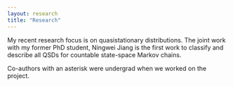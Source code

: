 ```yaml
---
layout: research
title: "Research"
---
```


My recent research focus is on quasistationary distributions. The joint work with my former PhD student, Ningwei Jiang is the first work to classify and describe all QSDs for countable state-space Markov chains. 

Co-authors with an asterisk were undergrad when we worked on the project. 








